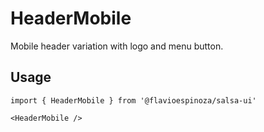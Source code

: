 # HeaderMobile

Mobile header variation with logo and menu button.

## Usage

```tsx
import { HeaderMobile } from '@flavioespinoza/salsa-ui'

<HeaderMobile />
```
